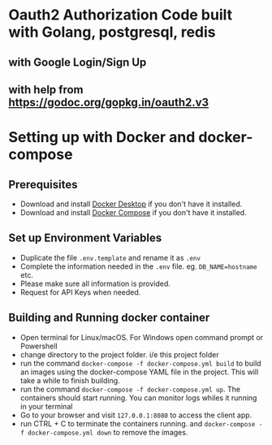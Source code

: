 # Oauth2 Authorization Code built with Golang, postgresql, redis 
## with Google Login/Sign Up
## with help from https://godoc.org/gopkg.in/oauth2.v3

# Setting up with Docker and docker-compose
## Prerequisites

  * Download and install [Docker Desktop](https://www.docker.com/get-started) if you don't have it installed.
  * Download and install [Docker Compose](https://docs.docker.com/compose/install) if you don't have it installed.

## Set up Environment Variables
  * Duplicate the file `.env.template` and rename it as `.env`
  * Complete the information needed in the `.env` file. eg. `DB_NAME=hostname` etc. 
  * Please make sure all information is provided.
  * Request for API Keys when needed. 

## Building and Running docker container  
  * Open terminal for Linux/macOS. For Windows open command prompt or Powershell
  * change directory to the project folder. i/e this project folder
  * run the command `docker-compose -f docker-compose.yml build` to build an images using the docker-compose YAML file in the project. This will take a while to finish building. 
  * run the command  `docker-compose -f docker-compose.yml up`. The containers should start running. You can monitor logs whiles it running in your terminal
  * Go to your browser  and visit `127.0.0.1:8080` to access the client app. 
  * run CTRL + C to terminate the containers running. and `docker-compose -f docker-compose.yml down` to remove the images. 
